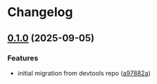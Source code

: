 # Changelog

## [0.1.0](https://github.com/bo0tzz/immich-actions-test/compare/success-check-action-0.0.4...success-check-action-v0.1.0) (2025-09-05)


### Features

* initial migration from devtools repo ([a97882a](https://github.com/bo0tzz/immich-actions-test/commit/a97882aa5d42d4a6a36d1e0f51a50fb04a6e3686))
